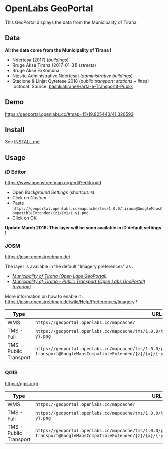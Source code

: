 # OpenLabs GeoPortal

This GeoPortal displays the data from the Municipality of Tirana.

## Data

**All the data come from the Municipality of Tirana !**

- Ndertesa (2017) (*buildings*)  
- Rruge Akse Tirana (2017-01-31) (*streets*)  
- Rruge Akse ExKomuna  
- Njesite Administrative Ndertesat (*administrative buildings*)
- Stacione & Linjat Qytetese 2018 (*public transport: stations + lines*)  
:octocat: Source: [bashkiatirane/Harta-e-Transportit-Publik](https://github.com/bashkiatirane/Harta-e-Transportit-Publik/tree/master/Stacione%20%26%20Linjat%20Qytetese%202018)

## Demo

https://geoportal.openlabs.cc/#map=15/19.825443/41.326593

## Install

See [INSTALL.md](INSTALL.md)

## Usage

### iD Editor

<https://www.openstreetmap.org/edit?editor=id>

- Open *Background Settings* (shortcut: `B`)
- Click on *Custom*
- Paste `https://geoportal.openlabs.cc/mapcache/tms/1.0.0/tirana@GoogleMapsCompatibleExtended/{z}/{x}/{-y}.png`    
- Click on OK

**Update March 2018: This layer will be soon available in iD default settings !**

### JOSM

<https://josm.openstreetmap.de/>

The layer is available in the default "Imagery preferences" as :

- [*Municipality of Tirana (Open Labs GeoPortal)*](https://josm.openstreetmap.de/wiki/Maps/Albania#MunicipalityofTiranaOpenLabsGeoPortal)
- [*Municipality of Tirana - Public Transport (Open Labs GeoPortal) (overlay)*](https://josm.openstreetmap.de/wiki/Maps/Albania#MunicipalityofTirana-PublicTransportOpenLabsGeoPortaloverlay)

More information on how to enable it : <https://josm.openstreetmap.de/wiki/Help/Preferences/Imagery> !

| Type | URL |
|------|-----|
| WMS | `https://geoportal.openlabs.cc/mapcache/` |
| TMS - Full  | `https://geoportal.openlabs.cc/mapcache/tms/1.0.0/tirana@GoogleMapsCompatibleExtended/{z}/{x}/{-y}.png` |
| TMS - Public Transport | `https://geoportal.openlabs.cc/mapcache/tms/1.0.0/public-transport@GoogleMapsCompatibleExtended/{z}/{x}/{-y}.png` |

### QGIS

<https://qgis.org/>

| Type | URL |
|------|-----|
| WMS | `https://geoportal.openlabs.cc/mapcache/` |
| TMS - Full  | `https://geoportal.openlabs.cc/mapcache/tms/1.0.0/tirana@GoogleMapsCompatibleExtended/{z}/{x}/{-y}.png` |
| TMS - Public Transport | `https://geoportal.openlabs.cc/mapcache/tms/1.0.0/public-transport@GoogleMapsCompatibleExtended/{z}/{x}/{-y}.png` |
